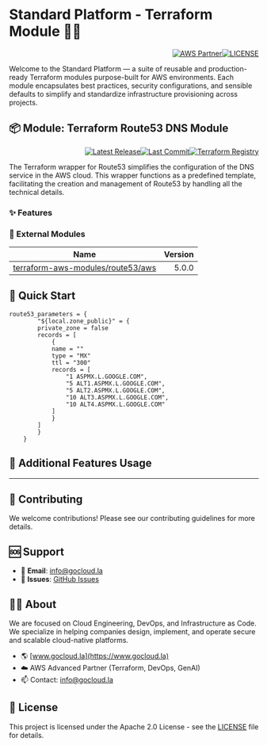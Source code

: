# Standard Platform - Terraform Module 🚀🚀
<p align="right"><a href="https://partners.amazonaws.com/partners/0018a00001hHve4AAC/GoCloud"><img src="https://img.shields.io/badge/AWS%20Partner-Advanced-orange?style=for-the-badge&logo=amazonaws&logoColor=white" alt="AWS Partner"/></a><a href="LICENSE"><img src="https://img.shields.io/badge/License-Apache%202.0-green?style=for-the-badge&logo=apache&logoColor=white" alt="LICENSE"/></a></p>

Welcome to the Standard Platform — a suite of reusable and production-ready Terraform modules purpose-built for AWS environments.
Each module encapsulates best practices, security configurations, and sensible defaults to simplify and standardize infrastructure provisioning across projects.

## 📦 Module: Terraform Route53 DNS Module
<p align="right"><a href="https://github.com/gocloudLa/terraform-aws-wrapper-route53-record/releases/latest"><img src="https://img.shields.io/github/v/release/gocloudLa/terraform-aws-wrapper-route53-record.svg?style=for-the-badge" alt="Latest Release"/></a><a href=""><img src="https://img.shields.io/github/last-commit/gocloudLa/terraform-aws-wrapper-route53-record.svg?style=for-the-badge" alt="Last Commit"/></a><a href="https://registry.terraform.io/modules/gocloudLa/wrapper-route53-record/aws"><img src="https://img.shields.io/badge/Terraform-Registry-7B42BC?style=for-the-badge&logo=terraform&logoColor=white" alt="Terraform Registry"/></a></p>
The Terraform wrapper for Route53 simplifies the configuration of the DNS service in the AWS cloud. This wrapper functions as a predefined template, facilitating the creation and management of Route53 by handling all the technical details.

### ✨ Features



### 🔗 External Modules
| Name | Version |
|------|------:|
| [terraform-aws-modules/route53/aws](https://github.com/terraform-aws-modules/route53-aws) | 5.0.0 |



## 🚀 Quick Start
```hcl
route53_parameters = {
        "${local.zone_public}" = {
        private_zone = false
        records = [
            {
            name = ""
            type = "MX"
            ttl = "300"
            records = [
                "1 ASPMX.L.GOOGLE.COM",
                "5 ALT1.ASPMX.L.GOOGLE.COM",
                "5 ALT2.ASPMX.L.GOOGLE.COM",
                "10 ALT3.ASPMX.L.GOOGLE.COM",
                "10 ALT4.ASPMX.L.GOOGLE.COM"
            ]
            }
        ]
        }
    }
```


## 🔧 Additional Features Usage










---

## 🤝 Contributing
We welcome contributions! Please see our contributing guidelines for more details.

## 🆘 Support
- 📧 **Email**: info@gocloud.la
- 🐛 **Issues**: [GitHub Issues](https://github.com/gocloudLa/issues)

## 🧑‍💻 About
We are focused on Cloud Engineering, DevOps, and Infrastructure as Code.
We specialize in helping companies design, implement, and operate secure and scalable cloud-native platforms.
- 🌎 [www.gocloud.la](https://www.gocloud.la)
- ☁️ AWS Advanced Partner (Terraform, DevOps, GenAI)
- 📫 Contact: info@gocloud.la

## 📄 License
This project is licensed under the Apache 2.0 License - see the [LICENSE](LICENSE) file for details. 